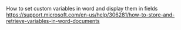 
How to set custom variables in word and display them in fields
https://support.microsoft.com/en-us/help/306281/how-to-store-and-retrieve-variables-in-word-documents
